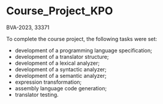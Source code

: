 # Course_Project_KPO
BVA-2023, 33371

To complete the course project, the following tasks were set:
- development of a programming language specification;
- development of a translator structure;
- development of a lexical analyzer;
- development of a syntactic analyzer;
- development of a semantic analyzer;
- expression transformation;
- assembly language code generation;
- translator testing.
